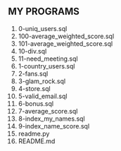 ## MY PROGRAMS

1. 0-uniq_users.sql
2. 100-average_weighted_score.sql
3. 101-average_weighted_score.sql
4. 10-div.sql
5. 11-need_meeting.sql
6. 1-country_users.sql
7. 2-fans.sql
8. 3-glam_rock.sql
9. 4-store.sql
10. 5-valid_email.sql
11. 6-bonus.sql
12. 7-average_score.sql
13. 8-index_my_names.sql
14. 9-index_name_score.sql
15. readme.py
16. README.md
